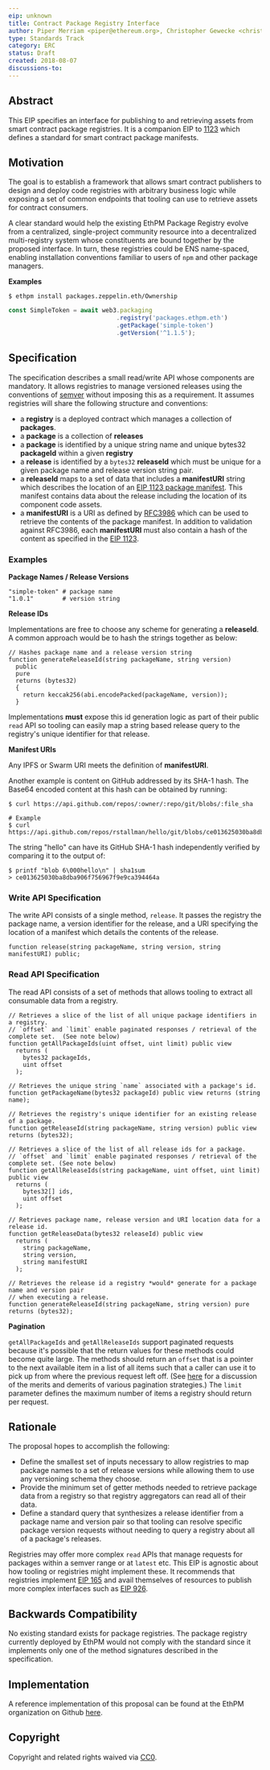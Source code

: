 ```yaml
---
eip: unknown
title: Contract Package Registry Interface
author: Piper Merriam <piper@ethereum.org>, Christopher Gewecke <christophergewecke@gmail.com>
type: Standards Track
category: ERC
status: Draft
created: 2018-08-07
discussions-to:
---
```


## Abstract
This EIP specifies an interface for publishing to and retrieving assets from smart contract package registries. It is a companion EIP to [1123](https://github.com/ethereum/EIPs/blob/master/EIPS/eip-1123.md) which defines a standard for smart contract package manifests.

## Motivation
The goal is to establish a framework that allows smart contract publishers to design and deploy code registries with arbitrary business logic while exposing a set of common endpoints that tooling can use to retrieve assets for contract consumers.

A clear standard would help the existing EthPM Package Registry evolve from a centralized, single-project community resource into a decentralized multi-registry system whose constituents are bound together by the proposed interface. In turn, these registries could be ENS name-spaced, enabling installation conventions familiar to users of `npm` and other package managers.

**Examples**
```shell
$ ethpm install packages.zeppelin.eth/Ownership
```

```javascript
const SimpleToken = await web3.packaging
                              .registry('packages.ethpm.eth')
                              .getPackage('simple-token')
                              .getVersion('^1.1.5');
```

## Specification
The specification describes a small read/write API whose components are mandatory. It allows registries to manage versioned releases using the conventions of [semver](https://semver.org/) without imposing this as a requirement. It assumes registries will share the following structure and conventions:

+ a **registry** is a deployed contract which manages a collection of **packages**.
+ a **package** is a collection of **releases**
+ a **package** is identified by a unique string name and unique bytes32 **packageId** within a given **registry**
+ a **release** is identified by a `bytes32` **releaseId** which must be unique for a given package name and release version string pair.
+ a **releaseId** maps to a set of data that includes a **manifestURI** string which describes the location of an [EIP 1123 package manifest](https://github.com/ethereum/EIPs/blob/master/EIPS/eip-1123.md). This manifest contains data about the release including the location of its component code assets.
+ a **manifestURI** is a URI as defined by [RFC3986](https://tools.ietf.org/html/rfc3986) which can be used to retrieve the contents of the package manifest. In addition to validation against RFC3986, each **manifestURI** must also contain a hash of the content as specified in the [EIP 1123](https://github.com/ethereum/EIPs/blob/master/EIPS/eip-1123.md).

### Examples

**Package Names / Release Versions**

```shell
"simple-token" # package name
"1.0.1"        # version string
```

**Release IDs**

Implementations are free to choose any scheme for generating a **releaseId**. A common approach would be to hash the strings together as below:

```solidity
// Hashes package name and a release version string
function generateReleaseId(string packageName, string version)
  public
  pure
  returns (bytes32)
  {
    return keccak256(abi.encodePacked(packageName, version));
  }
```
Implementations **must** expose this id generation logic as part of their public `read` API so
tooling can easily map a string based release query to the registry's unique identifier for that release.

**Manifest URIs**

Any IPFS or Swarm URI meets the definition of **manifestURI**.

Another example is content on GitHub addressed by its SHA-1 hash. The Base64 encoded content at this hash can be obtained by running:
```shell
$ curl https://api.github.com/repos/:owner/:repo/git/blobs/:file_sha

# Example
$ curl https://api.github.com/repos/rstallman/hello/git/blobs/ce013625030ba8dba906f756967f9e9ca394464a
```

The string "hello" can have its GitHub SHA-1 hash independently verified by comparing it to the output of:
```shell
$ printf "blob 6\000hello\n" | sha1sum
> ce013625030ba8dba906f756967f9e9ca394464a
```

### Write API Specification
The write API consists of a single method, `release`. It passes the registry the package name, a
version identifier for the release, and a URI specifying the location of a manifest which
details the contents of the release.
```solidity
function release(string packageName, string version, string manifestURI) public;
```
### Read API Specification

The read API consists of a set of methods that allows tooling to extract all consumable data from a registry.

```solidity
// Retrieves a slice of the list of all unique package identifiers in a registry.
// `offset` and `limit` enable paginated responses / retrieval of the complete set.  (See note below)
function getAllPackageIds(uint offset, uint limit) public view
  returns (
    bytes32 packageIds,
    uint offset
  );

// Retrieves the unique string `name` associated with a package's id.
function getPackageName(bytes32 packageId) public view returns (string name);

// Retrieves the registry's unique identifier for an existing release of a package.
function getReleaseId(string packageName, string version) public view returns (bytes32);

// Retrieves a slice of the list of all release ids for a package.
// `offset` and `limit` enable paginated responses / retrieval of the complete set. (See note below)
function getAllReleaseIds(string packageName, uint offset, uint limit) public view
  returns (
    bytes32[] ids,
    uint offset
  );

// Retrieves package name, release version and URI location data for a release id.
function getReleaseData(bytes32 releaseId) public view
  returns (
    string packageName,
    string version,
    string manifestURI
  );

// Retrieves the release id a registry *would* generate for a package name and version pair
// when executing a release.
function generateReleaseId(string packageName, string version) pure returns (bytes32);
```
**Pagination**

`getAllPackageIds` and `getAllReleaseIds` support paginated requests because it's possible that the return values for these methods could become quite large. The methods should return an `offset` that is a pointer to the next available item in a list of all items such that a caller can use it to pick up from where the previous request left off.  (See [here](https://mixmax.com/blog/api-paging-built-the-right-way) for a discussion of the merits and demerits of various pagination strategies.) The `limit` parameter defines the maximum number of items a registry should return per request.

## Rationale
The proposal hopes to accomplish the following:

+ Define the smallest set of inputs necessary to allow registries to map package names to a set of
release versions while allowing them to use any versioning schema they choose.
+ Provide the minimum set of getter methods needed to retrieve package data from a registry so that registry aggregators can read all of their data.
+ Define a standard query that synthesizes a release identifier from a package name and version pair so that tooling can resolve specific package version requests without needing to query a registry about all of a package's releases.

Registries may offer more complex `read` APIs that manage requests for packages within a semver range or at `latest` etc. This EIP is agnostic about how tooling or registries might implement these. It recommends that registries implement [EIP 165](https://github.com/ethereum/EIPs/blob/master/EIPS/eip-165.md) and avail themselves of resources to publish more complex interfaces such as [EIP 926](https://github.com/ethereum/EIPs/blob/master/EIPS/eip-926.md).

## Backwards Compatibility
No existing standard exists for package registries. The package registry currently deployed by EthPM would not comply with the standard since it implements only one of the method signatures described in the specification.

## Implementation
A reference implementation of this proposal can be found at the EthPM organization on Github [here](https://github.com/ethpm/escape-truffle).

## Copyright
Copyright and related rights waived via [CC0](https://creativecommons.org/publicdomain/zero/1.0/).
